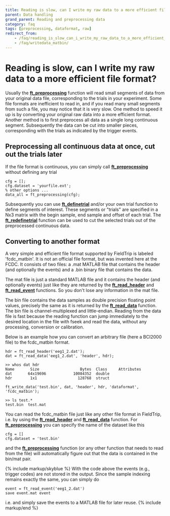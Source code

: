 ```yaml
---
title: Reading is slow, can I write my raw data to a more efficient file format?
parent: Data handling
grand_parent: Reading and preprocessing data
category: faq
tags: [preprocessing, dataformat, raw]
redirect_from:
    - /faq/reading_is_slow_can_i_write_my_raw_data_to_a_more_efficient_file_format/
    - /faq/writedata_matbin/
---
```


# Reading is slow, can I write my raw data to a more efficient file format?

Usually the **[ft_preprocessing](/reference/ft_preprocessing)** function will read small segments of data from your original data file, corresponding to the trials in your experiment. Some file formats are inefficient to read in, and if you read many small segments from such a file, you may notice that it is very slow. One method to speed it up is by converting your original raw data into a more efficient format. Another method is to first preprocess all data as a single long continuous segment. Subsequently the data can be cut into smaller pieces, corresponding with the trials as indicated by the trigger events.

## Preprocessing all continuous data at once, cut out the trials later

If the file format is continuous, you can simply call **[ft_preprocessing](/reference/ft_preprocessing)** without defining any trial

    cfg = [];
    cfg.dataset = 'yourfile.ext';
    % other options ...
    data_all = ft_preprocessing(cfg);

Subsequently you can use **[ft_definetrial](/reference/ft_definetrial)** and/or your own trial function to define segments of interest. These segments or "trials" are specified in a Nx3 matrix with the begin sample, end sample and offset of each trial. The **[ft_redefinetrial](/reference/ft_redefinetrial)** function can be used to cut the selected trials out of the preprocessed continuous data.

## Converting to another format

A very simple and efficient file format supported by FieldTrip is labeled 'fcdc_matbin'. It is not an official file format, but was invented here at the FCDC. It consists of two files: a .mat MATLAB file that contains the header (and optionally the events) and a .bin binary file that contains the data.

The mat file is just a standard MATLAB file and it contains the header (and optionally events) just like they are returned by the **[ft_read_header](/reference/fileio/ft_read_header)** and **[ft_read_event](/reference/fileio/ft_read_event)** functions. So you don't lose any information in the mat file.

The bin file contains the data samples as double precision floating point values, precisely the same as it is returned by the **[ft_read_data](/reference/fileio/ft_read_data)** function. The bin file is channel-multiplexed and little-endian. Reading from the data file is fast because the reading function can jump immediately to the desired location in the file with fseek and read the data, without any processing, conversion or calibration.

Below is an example how you can convert an arbitrary file (here a BCI2000 file) to the fcdc_matbin format.

    hdr = ft_read_header('eeg1_2.dat');
    dat = ft_read_data('eeg1_2.dat', 'header', hdr);

    >> whos dat hdr
    Name       Size                  Bytes  Class     Attributes
    dat       64x19696            10084352  double
    hdr        1x1                  128768  struct

    ft_write_data('test.bin', dat, 'header', hdr, 'dataformat', 'fcdc_matbin');

    >> ls test.*
    test.bin  test.mat

You can read the fcdc_matbin file just like any other file format in FieldTrip, i.e. by using the **[ft_read_header](/reference/fileio/ft_read_header)** and **[ft_read_data](/reference/fileio/ft_read_data)** function. For **[ft_preprocessing](/reference/ft_preprocessing)** you can specify the name of the dataset like this

    cfg = []
    cfg.dataset = 'test.bin'

and the **[ft_preprocessing](/reference/ft_preprocessing)** function (or any other function that needs to read from the file) will automatically figure out that the data is contained in the bin/mat pair.

{% include markup/skyblue %}
With the code above the events (e.g., trigger codes) are not stored in the output. Since the sample indexing remains exactly the same, you can simply do

    event = ft_read_event('eeg1_2.dat')
    save event.mat event

i.e. and simply save the events to a MATLAB file for later reuse.
{% include markup/end %}
